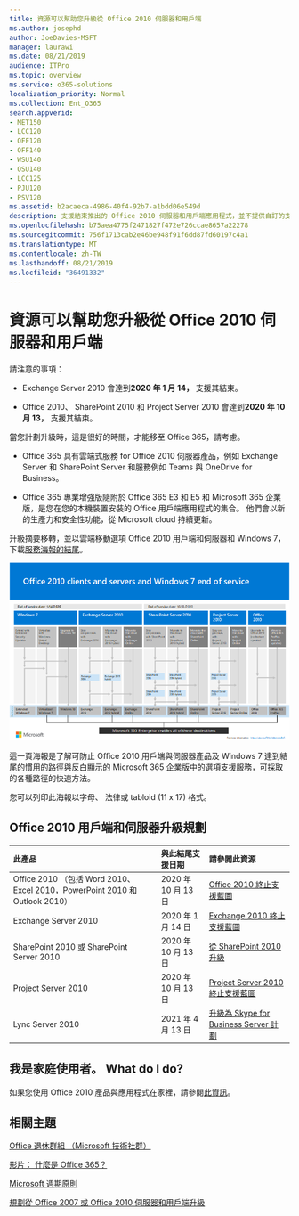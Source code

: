 ```yaml
---
title: 資源可以幫助您升級從 Office 2010 伺服器和用戶端
ms.author: josephd
author: JoeDavies-MSFT
manager: laurawi
ms.date: 08/21/2019
audience: ITPro
ms.topic: overview
ms.service: o365-solutions
localization_priority: Normal
ms.collection: Ent_O365
search.appverid:
- MET150
- LCC120
- OFF120
- OFF140
- WSU140
- OSU140
- LCC125
- PJU120
- PSV120
ms.assetid: b2acaeca-4986-40f4-92b7-a1bdd06e549d
description: 支援結束推出的 Office 2010 伺服器和用戶端應用程式，並不提供自訂的支援協議。 使用本文來啟動現在規劃您的升級。
ms.openlocfilehash: b75aea4775f2471827f472e726ccae8657a22278
ms.sourcegitcommit: 756f1713cab2e46be948f91f6dd87fd60197c4a1
ms.translationtype: MT
ms.contentlocale: zh-TW
ms.lasthandoff: 08/21/2019
ms.locfileid: "36491332"
---
```

# <a name="resources-to-help-you-upgrade-from-office-2010-servers-and-clients"></a>資源可以幫助您升級從 Office 2010 伺服器和用戶端

請注意的事項：

- Exchange Server 2010 會達到**2020 年 1 月 14，** 支援其結束。 

- Office 2010、 SharePoint 2010 和 Project Server 2010 會達到**2020 年 10 月 13，** 支援其結束。 

當您計劃升級時，這是很好的時間，才能移至 Office 365，請考慮。 

- Office 365 具有雲端式服務 for Office 2010 伺服器產品，例如 Exchange Server 和 SharePoint Server 和服務例如 Teams 與 OneDrive for Business。 

- Office 365 專業增強版隨附於 Office 365 E3 和 E5 和 Microsoft 365 企業版，是您在您的本機裝置安裝的 Office 用戶端應用程式的集合。 他們會以新的生產力和安全性功能，從 Microsoft cloud 持續更新。

升級摘要移轉，並以雲端移動選項 Office 2010 用戶端和伺服器和 Windows 7，下載[服務海報的結尾](https://github.com/MicrosoftDocs/microsoft-365-docs/raw/public/microsoft-365/enterprise/media/migration-microsoft-365-enterprise-workload/Office2010Windows7EndOfService.pdf)。

![](./media/upgrade-from-office-2010-servers-and-products/office2010-windows7-end-of-service.png)

這一頁海報是了解可防止 Office 2010 用戶端與伺服器產品及 Windows 7 達到結尾的慣用的路徑與反白顯示的 Microsoft 365 企業版中的選項支援服務，可採取的各種路徑的快速方法。

您可以列印此海報以字母、 法律或 tabloid (11 x 17) 格式。
      
## <a name="office-2010-client-and-server-upgrade-planning"></a>Office 2010 用戶端和伺服器升級規劃
  
|**此產品**|**與此結尾支援日期**|**請參閱此資源**|
|:-----|:-----|:-----|
|Office 2010 （包括 Word 2010、 Excel 2010，PowerPoint 2010 和 Outlook 2010）  <br/> | 2020 年 10 月 13 日 |[Office 2010 終止支援藍圖](https://docs.microsoft.com/DeployOffice/office-2010-end-support-roadmap) <br/> |
|Exchange Server 2010  <br/> | 2020 年 1 月 14 日  |[Exchange 2010 終止支援藍圖](exchange-2010-end-of-support.md) <br/> |
|SharePoint 2010 或 SharePoint Server 2010  <br/> | 2020 年 10 月 13 日 |[從 SharePoint 2010 升級](upgrade-from-sharepoint-2010.md) <br/> |
|Project Server 2010 <br/> | 2020 年 10 月 13 日 | [Project Server 2010 終止支援藍圖](project-server-2010-end-of-support.md) <br/> |
|Lync Server 2010 <br/> | 2021 年 4 月 13 日 | [升級為 Skype for Business Server 計劃](https://docs.microsoft.com/skypeforbusiness/plan-your-deployment/upgrade) <br/> |
    
## <a name="im-a-home-user-what-do-i-do"></a>我是家庭使用者。 What do I do?

如果您使用 Office 2010 產品與應用程式在家裡，請參閱[此資訊](plan-upgrade-previous-versions-office.md#im-a-home-user-what-do-i-do)。

## <a name="related-topics"></a>相關主題

[Office 退休群組 （Microsoft 技術社群）](https://go.microsoft.com/fwlink/?linkid=842065)
  
[影片： 什麼是 Office 365？](https://support.office.com/article/847caf12-2589-452c-8aca-1c009797678b.aspx)
  
[Microsoft 週期原則](https://go.microsoft.com/fwlink/?linkid=865200)

[規劃從 Office 2007 或 Office 2010 伺服器和用戶端升級](plan-upgrade-previous-versions-office.md)

